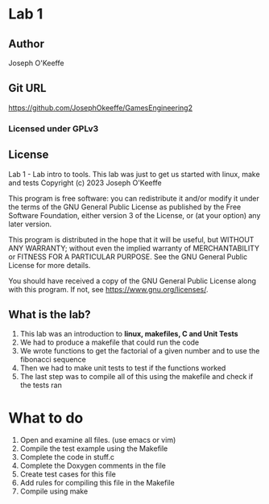 # Lab 1

## Author
Joseph O'Keeffe

## Git URL
https://github.com/JosephOkeeffe/GamesEngineering2

### Licensed under GPLv3

## License

Lab 1 - Lab intro to tools. This lab was just to get us started with linux, make and tests
Copyright (c) 2023 Joseph O'Keeffe

This program is free software: you can redistribute it and/or modify
it under the terms of the GNU General Public License as published by
the Free Software Foundation, either version 3 of the License, or
(at your option) any later version.

This program is distributed in the hope that it will be useful,
but WITHOUT ANY WARRANTY; without even the implied warranty of
MERCHANTABILITY or FITNESS FOR A PARTICULAR PURPOSE.  See the
GNU General Public License for more details.

You should have received a copy of the GNU General Public License
along with this program.  If not, see <https://www.gnu.org/licenses/>.


## What is the lab?
1. This lab was an introduction to **linux, makefiles, C and Unit Tests**
2. We had to produce a makefile that could run the code
3. We wrote functions to get the factorial of a given number and to use the fibonacci sequence 
4. Then we had to make unit tests to test if the functions worked
5. The last step was to compile all of this using the makefile and check if the tests ran

# What to do
1. Open and examine all files. (use emacs or vim)
2. Compile the test example using the Makefile
3. Complete the code in stuff.c
4. Complete the Doxygen comments in the file
5. Create test cases for this file
6. Add rules for compiling this file in the Makefile 
7. Compile using make

